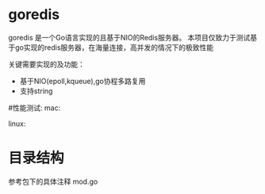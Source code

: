 # goredis

goredis 是一个Go语言实现的且基于NIO的Redis服务器。
本项目仅致力于测试基于go实现的redis服务器，在海量连接，高并发的情况下的极致性能

关键需要实现的及功能：
- 基于NIO(epoll,kqueue),go协程多路复用
- 支持string

#性能测试:
mac:

linux:

# 目录结构
参考包下的具体注释 mod.go